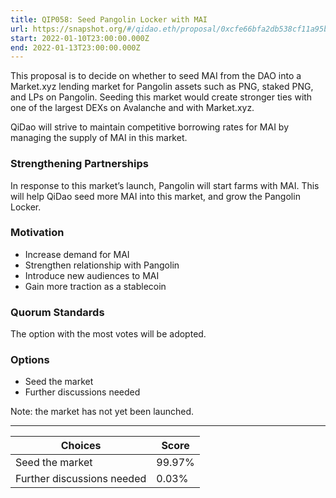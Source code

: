 ```yaml
---
title: QIP058: Seed Pangolin Locker with MAI
url: https://snapshot.org/#/qidao.eth/proposal/0xcfe66bfa2db538cf11a95b4bc7c307564b9d3cbc82af9d89d89624d251871296
start: 2022-01-10T23:00:00.000Z
end: 2022-01-13T23:00:00.000Z
---
```

This proposal is to decide on whether to seed MAI from the DAO into a Market.xyz lending market for Pangolin assets such as PNG, staked PNG, and LPs on Pangolin. Seeding this market would create stronger ties with one of the largest DEXs on Avalanche and with Market.xyz.

QiDao will strive to maintain competitive borrowing rates for MAI by managing the supply of MAI in this market.

### Strengthening Partnerships

In response to this market’s launch, Pangolin will start farms with MAI. This will help QiDao seed more MAI into this market, and grow the Pangolin Locker.

### Motivation

* Increase demand for MAI
* Strengthen relationship with Pangolin
* Introduce new audiences to MAI
* Gain more traction as a stablecoin

### Quorum Standards

The option with the most votes will be adopted.

### Options

* Seed the market
* Further discussions needed

Note: the market has not yet been launched.

---
| Choices | Score |
| --- | --- |
| Seed the market | 99.97% |
| Further discussions needed | 0.03% |

